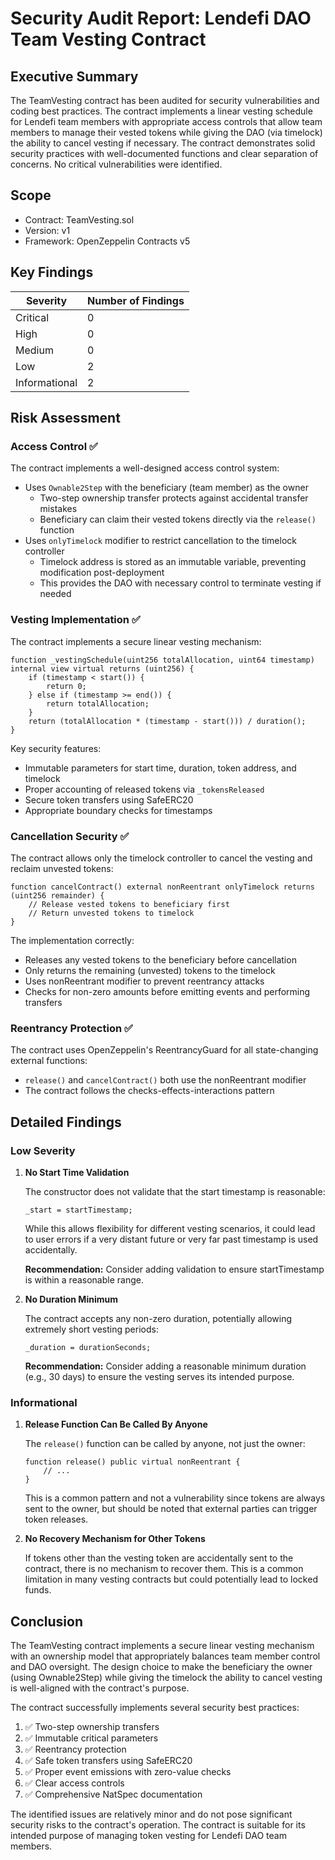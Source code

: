 # Security Audit Report: Lendefi DAO Team Vesting Contract

## Executive Summary

The TeamVesting contract has been audited for security vulnerabilities and coding best practices. The contract implements a linear vesting schedule for Lendefi team members with appropriate access controls that allow team members to manage their vested tokens while giving the DAO (via timelock) the ability to cancel vesting if necessary. The contract demonstrates solid security practices with well-documented functions and clear separation of concerns. No critical vulnerabilities were identified.

## Scope

- Contract: TeamVesting.sol
- Version: v1
- Framework: OpenZeppelin Contracts v5

## Key Findings

| Severity | Number of Findings |
|----------|-------------------|
| Critical | 0                 |
| High     | 0                 |
| Medium   | 0                 |
| Low      | 2                 |
| Informational | 2           |

## Risk Assessment

### Access Control ✅
The contract implements a well-designed access control system:

- Uses `Ownable2Step` with the beneficiary (team member) as the owner
  - Two-step ownership transfer protects against accidental transfer mistakes
  - Beneficiary can claim their vested tokens directly via the `release()` function
- Uses `onlyTimelock` modifier to restrict cancellation to the timelock controller
  - Timelock address is stored as an immutable variable, preventing modification post-deployment
  - This provides the DAO with necessary control to terminate vesting if needed

### Vesting Implementation ✅
The contract implements a secure linear vesting mechanism:

```solidity
function _vestingSchedule(uint256 totalAllocation, uint64 timestamp) internal view virtual returns (uint256) {
    if (timestamp < start()) {
        return 0;
    } else if (timestamp >= end()) {
        return totalAllocation;
    }
    return (totalAllocation * (timestamp - start())) / duration();
}
```

Key security features:
- Immutable parameters for start time, duration, token address, and timelock
- Proper accounting of released tokens via `_tokensReleased`
- Secure token transfers using SafeERC20
- Appropriate boundary checks for timestamps

### Cancellation Security ✅
The contract allows only the timelock controller to cancel the vesting and reclaim unvested tokens:

```solidity
function cancelContract() external nonReentrant onlyTimelock returns (uint256 remainder) {
    // Release vested tokens to beneficiary first
    // Return unvested tokens to timelock
}
```

The implementation correctly:
- Releases any vested tokens to the beneficiary before cancellation
- Only returns the remaining (unvested) tokens to the timelock
- Uses nonReentrant modifier to prevent reentrancy attacks
- Checks for non-zero amounts before emitting events and performing transfers

### Reentrancy Protection ✅
The contract uses OpenZeppelin's ReentrancyGuard for all state-changing external functions:
- `release()` and `cancelContract()` both use the nonReentrant modifier
- The contract follows the checks-effects-interactions pattern

## Detailed Findings

### Low Severity

1. **No Start Time Validation**
   
   The constructor does not validate that the start timestamp is reasonable:
   
   ```solidity
   _start = startTimestamp;
   ```
   
   While this allows flexibility for different vesting scenarios, it could lead to user errors if a very distant future or very far past timestamp is used accidentally.
   
   **Recommendation:** Consider adding validation to ensure startTimestamp is within a reasonable range.

2. **No Duration Minimum**
   
   The contract accepts any non-zero duration, potentially allowing extremely short vesting periods:
   
   ```solidity
   _duration = durationSeconds;
   ```
   
   **Recommendation:** Consider adding a reasonable minimum duration (e.g., 30 days) to ensure the vesting serves its intended purpose.

### Informational

1. **Release Function Can Be Called By Anyone**
   
   The `release()` function can be called by anyone, not just the owner:
   
   ```solidity
   function release() public virtual nonReentrant {
       // ...
   }
   ```
   
   This is a common pattern and not a vulnerability since tokens are always sent to the owner, but should be noted that external parties can trigger token releases.

2. **No Recovery Mechanism for Other Tokens**
   
   If tokens other than the vesting token are accidentally sent to the contract, there is no mechanism to recover them. This is a common limitation in many vesting contracts but could potentially lead to locked funds.

## Conclusion

The TeamVesting contract implements a secure linear vesting mechanism with an ownership model that appropriately balances team member control and DAO oversight. The design choice to make the beneficiary the owner (using Ownable2Step) while giving the timelock the ability to cancel vesting is well-aligned with the contract's purpose.

The contract successfully implements several security best practices:
1. ✅ Two-step ownership transfers
2. ✅ Immutable critical parameters
3. ✅ Reentrancy protection
4. ✅ Safe token transfers using SafeERC20
5. ✅ Proper event emissions with zero-value checks
6. ✅ Clear access controls
7. ✅ Comprehensive NatSpec documentation

The identified issues are relatively minor and do not pose significant security risks to the contract's operation. The contract is suitable for its intended purpose of managing token vesting for Lendefi DAO team members.